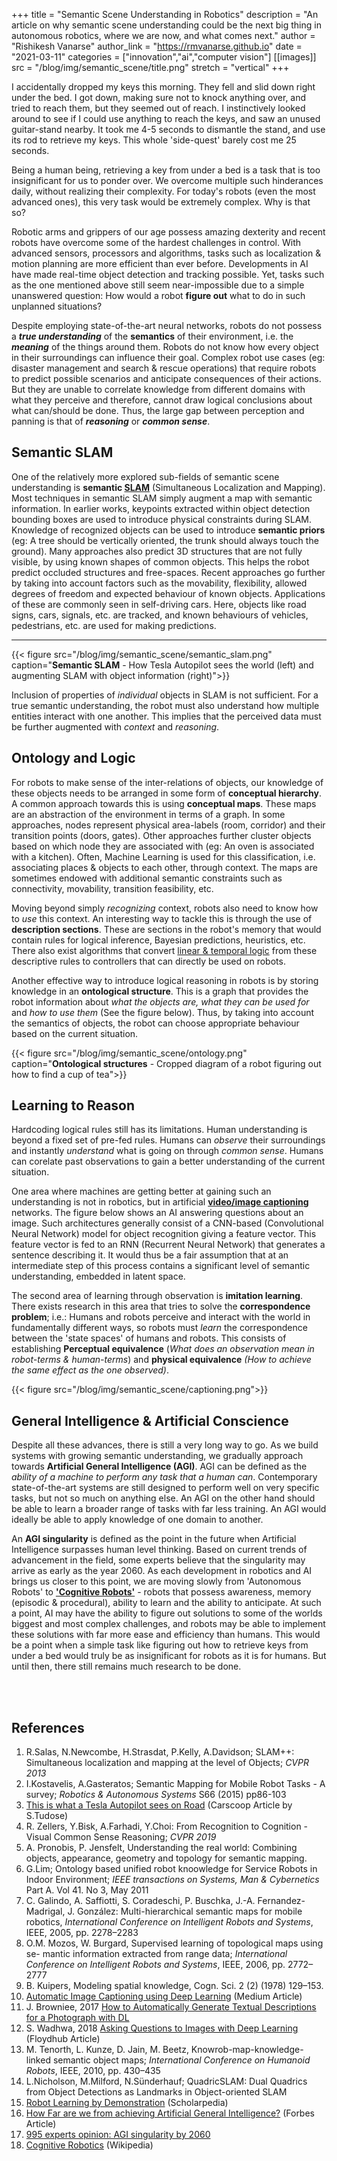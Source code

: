 +++
title = "Semantic Scene Understanding in Robotics"
description = "An article on why semantic scene understanding could be the next big thing in autonomous robotics, where we are now, and what comes next."
author = "Rishikesh Vanarse"
author_link = "https://rmvanarse.github.io"
date = "2021-03-11"
categories = ["innovation","ai","computer vision"]
[[images]]
    src = "/blog/img/semantic_scene/title.png"
    stretch = "vertical"
+++

I accidentally dropped my keys this morning. They fell and slid down right under the bed. I got down, making sure not to knock anything over, and tried to reach them, but they seemed out of reach. I instinctively looked around to see if I could use anything to reach the keys, and saw an unused guitar-stand nearby. It took me 4-5 seconds to dismantle the stand, and use its rod to retrieve my keys. This whole 'side-quest' barely cost me 25 seconds.

Being a human being, retrieving a key from under a bed is a task that is too insignificant for us to ponder over. We overcome multiple such hinderances daily, without realizing their complexity. For today's robots (even the most advanced ones), this very task would be extremely complex. Why is that so?

Robotic arms and grippers of our age possess amazing dexterity and recent robots have overcome some of the hardest challenges in control. With advanced sensors, processors and algorithms, tasks such as localization & motion planning are more efficient than ever before. Developments in AI have made real-time object detection and tracking possible. Yet, tasks such as the one mentioned above still seem near-impossible due to a simple unanswered question: How would a robot **figure out** what to do in such unplanned situations?

Despite employing  state-of-the-art neural networks, robots do not possess a **_true understanding_** of the **semantics** of their environment, i.e. the **_meaning_** of the things around them. Robots do not  know how every object in their surroundings can influence their goal. Complex robot use cases (eg: disaster management and search & rescue operations) that require robots to predict possible scenarios and anticipate consequences of their actions. But they are unable to correlate knowledge from different domains with what they perceive and therefore, cannot draw logical conclusions about what can/should be done. Thus, the large gap between perception and panning is that of **_reasoning_** or **_common sense_**.

## Semantic SLAM

One of the relatively more explored sub-fields of semantic scene understanding is **semantic [SLAM](https://in.mathworks.com/discovery/slam.html)** (Simultaneous Localization and Mapping). Most techniques in semantic SLAM simply augment a map with semantic information. In earlier works, keypoints extracted within object detection bounding boxes are used to introduce physical constraints during SLAM. Knowledge of recognized objects can be used to introduce **semantic priors** (eg: A tree should be vertically oriented, the trunk should always touch the ground). Many approaches also predict 3D structures that are not fully visible, by using known shapes of common objects. This helps the robot predict occluded structures and  free-spaces. Recent approaches go further by taking into account factors such as the movability, flexibility, allowed degrees of freedom and expected behaviour of known objects. Applications of these are commonly seen in self-driving cars. Here, objects like road signs, cars, signals, etc. are tracked, and known behaviours of vehicles, pedestrians, etc. are used for making predictions.

---
<!--Tesla & Desk-->
{{< figure src="/blog/img/semantic_scene/semantic_slam.png" caption="**Semantic SLAM** - How Tesla Autopilot sees the world (left) and augmenting SLAM with object information (right)">}}

Inclusion of  properties of _individual_ objects in SLAM is not sufficient. For a true semantic understanding, the robot must also understand how multiple entities interact with one another. This implies that the perceived data must be further augmented with _context_ and _reasoning_.

## Ontology and Logic

For robots to make sense of the inter-relations of objects, our knowledge of these objects needs to be arranged in some form of **conceptual hierarchy**. A common approach towards this is using **conceptual maps**. These maps are an abstraction of the environment in terms of a graph. In some approaches, nodes represent physical area-labels (room, corridor) and  their transition points (doors, gates). Other approaches further cluster objects based on which node they are associated with (eg: An oven is associated with a kitchen). Often, Machine Learning is used for this classification, i.e. associating places & objects to each other, through context. The maps are sometimes endowed with additional semantic constraints such as connectivity, movability, transition feasibility, etc.

Moving beyond simply _recognizing_ context, robots also need to know how to _use_ this context. An interesting way to tackle this is through the use of **description sections**. These are sections in the robot's memory that would contain rules for logical inference, Bayesian predictions, heuristics, etc. There also exist algorithms that convert [linear & temporal logic](https://en.wikipedia.org/wiki/Linear_temporal_logic) from these descriptive rules to controllers that can directly be used on robots.

Another effective way to introduce logical reasoning in robots is by storing knowledge in an **ontological structure**. This is a graph that provides the robot information about _what the objects are, what they can be used for_ and _how to use them_ (See the figure below). Thus, by taking into account the semantics of objects, the robot can  choose appropriate behaviour based on the current situation.

<!--Ontology cup, kettle-->
{{< figure src="/blog/img/semantic_scene/ontology.png" caption="**Ontological structures** - Cropped diagram of a robot figuring out how to find a cup of tea">}}

## Learning to Reason

Hardcoding logical rules still has its limitations. Human understanding is beyond a fixed set of pre-fed rules. Humans can _observe_ their surroundings and instantly _understand_ what is going on through  _common sense_. Humans can corelate past observations to gain a better understanding of the current situation.

One area where machines  are getting better at gaining such an understanding is not in robotics, but in artificial **[video/image captioning](https://towardsdatascience.com/image-captioning-in-deep-learning-9cd23fb4d8d2)** networks. The figure below shows an AI answering questions about an image. Such architectures generally consist of a CNN-based (Convolutional Neural Network) model for object recognition giving a feature vector. This feature vector is fed to an RNN (Recurrent Neural Network) that generates a sentence describing it. It would thus be a fair assumption that at an intermediate step of this process contains a significant level of semantic understanding, embedded in latent space.

The second area of learning through observation is **imitation learning**. There exists research in this area that tries to solve the **correspondence problem**; i.e.: Humans and robots perceive and interact with the world in fundamentally different ways, so robots must _learn_ the correspondence between the 'state spaces' of humans and robots. This consists of establishing **Perceptual equivalence** (_What does an observation mean in robot-terms & human-terms_) and **physical equivalence** _(How to achieve the same effect as the one observed)_.

<!--waiter pancakes-->
{{< figure src="/blog/img/semantic_scene/captioning.png">}}

## General Intelligence & Artificial Conscience

Despite all these advances, there is still a very long way to go. As we build systems with growing semantic understanding, we gradually approach towards **Artificial General Intelligence (AGI)**. AGI can be defined as the _ability of a machine to perform any task that a human can_. Contemporary state-of-the-art systems are still designed to perform well on very specific tasks, but not so much on anything else. An AGI on the other hand should be able to learn a broader range of tasks with far less training. An AGI would ideally be able to apply knowledge of one domain to another.

An **AGI singularity** is defined as the point in the future when Artificial Intelligence surpasses human level thinking. Based on current trends of advancement in the field, some experts believe that the singularity may arrive as early as the year 2060. As each development in robotics and AI brings us closer to this point, we are moving slowly from 'Autonomous Robots' to [**'Cognitive Robots'**](https://en.wikipedia.org/wiki/Cognitive_robotics) - robots that possess awareness, memory (episodic & procedural), ability to learn and the ability to anticipate. At such a point, AI may have the ability to figure out solutions to some of the worlds biggest and most complex challenges, and robots may be able to implement these solutions with far more ease and efficiency than humans. This would be a point when a simple task like figuring out how to retrieve keys from under a bed would truly be as insignificant for robots as it is for humans. But until then, there still remains much research to be done.

<br>
<br>

## References

1. R.Salas, N.Newcombe, H.Strasdat, P.Kelly, A.Davidson; SLAM++: Simultaneous localization and mapping at the level of Objects; _CVPR 2013_
1. I.Kostavelis, A.Gasteratos; Semantic Mapping for Mobile Robot Tasks - A survey; _Robotics & Autonomous Systems_ S66 (2015) pp86-103
1. [This is what a Tesla Autopilot sees on Road](https://www.carscoops.com/2020/01/this-is-what-teslas-autopilot-sees-on-the-road/) (Carscoop Article by S.Tudose)
1. R. Zellers, Y.Bisk, A.Farhadi, Y.Choi: From Recognition to Cognition - Visual Common Sense Reasoning; _CVPR 2019_
1. A. Pronobis, P. Jensfelt, Understanding the real world: Combining objects, appearance, geometry and topology for semantic mapping.
1. G.Lim; Ontology based unified robot knoowledge for Service Robots in Indoor Environment; _IEEE transactions on Systems, Man & Cybernetics_ Part A. Vol 41. No 3, May 2011
1. C. Galindo, A. Saffiotti, S. Coradeschi, P. Buschka, J.-A. Fernandez-Madrigal, J. González:  Multi-hierarchical semantic maps for mobile robotics, _International Conference on Intelligent Robots and Systems_, IEEE, 2005, pp. 2278–2283
1. O.M. Mozos, W. Burgard, Supervised learning of topological maps using se- mantic information extracted from range data; _International Conference on Intelligent Robots and Systems_, IEEE, 2006, pp. 2772–2777
1. B. Kuipers, Modeling spatial knowledge, Cogn. Sci. 2 (2) (1978) 129–153.
1. [Automatic Image Captioning using Deep Learning](https://medium.com/swlh/automatic-image-captioning-using-deep-learning-5e899c127387) (Medium Article)
1. J. Browniee, 2017 [How to Automatically Generate Textual Descriptions for a Photograph with DL](https://machinelearningmastery.com/how-to-caption-photos-with-deep-learning/)
1. S. Wadhwa, 2018 [Asking Questions to Images with Deep Learning](https://blog.floydhub.com/asking-questions-to-images-with-deep-learning/) (Floydhub Article)
1. M. Tenorth, L. Kunze, D. Jain, M. Beetz, Knowrob-map-knowledge-linked semantic object maps; _International Conference on Humanoid Robots_, IEEE, 2010, pp. 430–435
1. L.Nicholson, M.Milford, N.Sünderhauf; QuadricSLAM: Dual Quadrics from Object Detections as Landmarks in Object-oriented SLAM
1. [Robot Learning by Demonstration](http://www.scholarpedia.org/article/Robot_learning_by_demonstration) (Scholarpedia)
1. [How Far are we from achieving Artificial General Intelligence?](https://www.forbes.com/sites/cognitiveworld/2019/06/10/how-far-are-we-from-achieving-artificial-general-intelligence/?sh=578c9faa6dc4) (Forbes Article)
1. [995 experts opinion: AGI singularity by 2060](https://research.aimultiple.com/artificial-general-intelligence-singularity-timing/)
1. [Cognitive Robotics](https://en.wikipedia.org/wiki/Cognitive_robotics) (Wikipedia)
